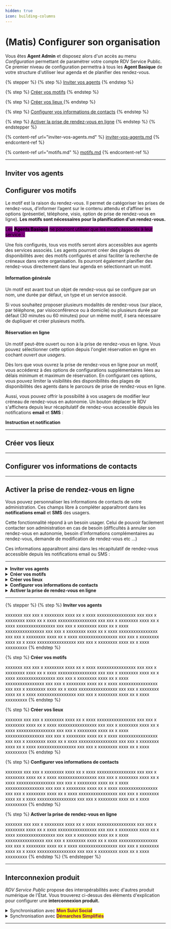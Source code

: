 ```yaml
---
hidden: true
icon: building-columns
---
```


# (Matis) Configurer son organisation

Vous êtes **Agent Admin** et disposez alors d'un accès au menu _Configuration_ permettant de paramétrer votre compte RDV Service Public. Ce premier niveau de configuration permettra à tous les **Agent Basique** de votre structure d'utiliser leur agenda et de planifier des rendez-vous. &#x20;

{% stepper %}
{% step %}
[Inviter vos agents](./#inviter-vos-agents)
{% endstep %}

{% step %}
[Créer vos motifs](./#creer-vos-motifs)
{% endstep %}

{% step %}
[Créer vos lieux ](./#creer-vos-lieux)
{% endstep %}

{% step %}
[Configurer vos informations de contacts](./#configurer-vos-informations-de-contacts)
{% endstep %}

{% step %}
[Activer la prise de rendez-vous en ligne](./#activer-la-prise-de-rendez-vous-en-ligne)
{% endstep %}
{% endstepper %}

{% content-ref url="inviter-vos-agents.md" %}
[inviter-vos-agents.md](inviter-vos-agents.md)
{% endcontent-ref %}

{% content-ref url="motifs.md" %}
[motifs.md](motifs.md)
{% endcontent-ref %}





***

## Inviter vos agents <a href="#creer-vos-motifs" id="creer-vos-motifs"></a>

## Configurer vos motifs&#x20;

Le motif est la raison du rendez-vous. Il permet de catégoriser les prises de rendez-vous, d’informer l’agent sur le contenu attendu et d’affiner les options (présentiel, téléphone, visio, option de prise de rendez-vous en ligne). **Les motifs sont nécessaires pour la planification d'un rendez-vous.**&#x20;

<mark style="background-color:purple;">Les</mark> <mark style="background-color:purple;"></mark><mark style="background-color:purple;">**Agents Basique**</mark> <mark style="background-color:purple;"></mark><mark style="background-color:purple;">ne pourront utiliser que les motifs associés à leur service 💡</mark>

Une fois configurés, tous vos motifs seront alors accessibles aux agents des services associés. Les agents pourront créer des plages de disponibilités avec des motifs configurés et ainsi faciliter la recherche de créneaux dans votre organisation. Ils pourront également planifier des rendez-vous directement dans leur agenda en sélectionnant un motif.&#x20;

#### **Information générale**&#x20;

Un motif est avant tout un objet de rendez-vous qui se configure par un nom, une durée par défaut, un type et un service associé.&#x20;

Si vous souhaitez proposer plusieurs modalités de rendez-vous (sur place, par téléphone, par visioconférence ou à domicile) ou plusieurs durée par défaut (30 minutes ou 60 minutes) pour un même motif, il sera nécessaire de dupliquer et créer plusieurs motifs.&#x20;

#### **Réservation en ligne**&#x20;

Un motif peut-être ouvert ou non à la prise de rendez-vous en ligne. Vous pouvez sélectionner cette option depuis l'onglet réservation en ligne en cochant _ouvert aux usagers_.&#x20;

Dès lors que vous ouvrez la prise de rendez-vous en ligne pour un motif, vous accéderez à des options de configurations supplémentaires liées au délais minimum et maximum de réservation. En configurant ces options, vous pouvez limiter la visibilités des disponibilités des plages de disponibilités des agents dans le parcours de prise de rendez-vous en ligne.&#x20;

Aussi, vous pouvez offrir la possibilité à vos usagers de modifier leur créneau de rendez-vous en autonomie. Un bouton déplacer le RDV s'affichera depuis leur récapitulatif de rendez-vous accessible depuis les notifications **email** et **SMS** :&#x20;

**Instruction et notification**



***

## Créer vos lieux



***

## Configurer vos informations de contacts



***

## Activer la prise de rendez-vous en ligne

Vous pouvez personnaliser les informations de contacts de votre administration. Ces champs libre à compléter apparaîtront dans les **notifications email** et **SMS** des usagers.&#x20;

Cette fonctionnalité répond à un besoin usager. Celui de pouvoir facilement contacter son administration en cas de besoin (difficultés à annuler son rendez-vous en autonomie, besoin d'informations complémentaires au rendez-vous, demande de modification de rendez-vous etc ...)

Ces informations apparaîtront ainsi dans les récapitulatif de rendez-vous accessible depuis les notifications email ou SMS :&#x20;



***



<details>

<summary><strong>Inviter vos agents</strong> </summary>



</details>

<details>

<summary><strong>Créer vos motifs</strong> </summary>

Le motif est la raison du rendez-vous. Il permet de catégoriser les prises de rendez-vous, d’informer l’agent sur le contenu attendu et d’affiner les options (présentiel, téléphone, visio, option de prise de rendez-vous en ligne). **Les motifs sont nécessaires pour la planification d'un rendez-vous.**&#x20;

<mark style="background-color:purple;">Les</mark> <mark style="background-color:purple;"></mark><mark style="background-color:purple;">**Agents Basique**</mark> <mark style="background-color:purple;"></mark><mark style="background-color:purple;">ne pourront utiliser que les motifs associés à leur service 💡</mark>

Une fois configurés, tous vos motifs seront alors accessibles aux agents des services associés. Les agents pourront créer des plages de disponibilités avec des motifs configurés et ainsi faciliter la recherche de créneaux dans votre organisation. Ils pourront également planifier des rendez-vous directement dans leur agenda en sélectionnant un motif.&#x20;

#### **Information générale**&#x20;

Un motif est avant tout un objet de rendez-vous qui se configure par un nom, une durée par défaut, un type et un service associé.&#x20;

Si vous souhaitez proposer plusieurs modalités de rendez-vous (sur place, par téléphone, par visioconférence ou à domicile) ou plusieurs durée par défaut (30 minutes ou 60 minutes) pour un même motif, il sera nécessaire de dupliquer et créer plusieurs motifs.&#x20;

#### **Réservation en ligne**&#x20;

Un motif peut-être ouvert ou non à la prise de rendez-vous en ligne. Vous pouvez sélectionner cette option depuis l'onglet réservation en ligne en cochant _ouvert aux usagers_.&#x20;

Dès lors que vous ouvrez la prise de rendez-vous en ligne pour un motif, vous accéderez à des options de configurations supplémentaires liées au délais minimum et maximum de réservation. En configurant ces options, vous pouvez limiter la visibilités des disponibilités des plages de disponibilités des agents dans le parcours de prise de rendez-vous en ligne.&#x20;

Aussi, vous pouvez offrir la possibilité à vos usagers de modifier leur créneau de rendez-vous en autonomie. Un bouton déplacer le RDV s'affichera depuis leur récapitulatif de rendez-vous accessible depuis les notifications **email** et **SMS** :&#x20;

**Instruction et notification**



</details>

<details>

<summary><strong>Créer vos lieux</strong> </summary>



</details>

<details>

<summary><strong>Configurer vos informations de contacts</strong></summary>

Vous pouvez personnaliser les informations de contacts de votre administration. Ces champs libre à compléter apparaîtront dans les **notifications email** et **SMS** des usagers.&#x20;

Cette fonctionnalité répond à un besoin usager. Celui de pouvoir facilement contacter son administration en cas de besoin (difficultés à annuler son rendez-vous en autonomie, besoin d'informations complémentaires au rendez-vous, demande de modification de rendez-vous etc ...)

Ces informations apparaîtront ainsi dans les récapitulatif de rendez-vous accessible depuis les notifications email ou SMS :&#x20;

&#x20;![](<../../.gitbook/assets/Capture d’écran 2025-03-31 à 13.33.51.png>)

</details>

<details>

<summary><strong>Activer la prise de rendez-vous en ligne</strong> </summary>













* Commune avec <mark style="color:purple;">**France Titres**</mark>





* Conseillers Numériques avec la <mark style="color:purple;">**Cartographie Nationale des lieux d'inclusion numérique**</mark>



</details>







***

{% stepper %}
{% step %}
**Inviter vos agents**&#x20;

xxxxxxx xxx xxx x xxxxxxxx xxxx xx x xxxx xxxxxxxxxxxxxxxx xxx xxx x xxxxxxxx xxxx xx x xxxx xxxxxxxxxxxxxxxx xxx xxx x xxxxxxxx xxxx xx x xxxx xxxxxxxxxxxxxxxx xxx xxx x xxxxxxxx xxxx xx x xxxx xxxxxxxxxxxxxxxx xxx xxx x xxxxxxxx xxxx xx x xxxx xxxxxxxxxxxxxxxx xxx xxx x xxxxxxxx xxxx xx x xxxx xxxxxxxxxxxxxxxx xxx xxx x xxxxxxxx xxxx xx x xxxx xxxxxxxxxxxxxxxx xxx xxx x xxxxxxxx xxxx xx x xxxx xxxxxxxxx
{% endstep %}

{% step %}
**Créer vos motifs**&#x20;

xxxxxxx xxx xxx x xxxxxxxx xxxx xx x xxxx xxxxxxxxxxxxxxxx xxx xxx x xxxxxxxx xxxx xx x xxxx xxxxxxxxxxxxxxxx xxx xxx x xxxxxxxx xxxx xx x xxxx xxxxxxxxxxxxxxxx xxx xxx x xxxxxxxx xxxx xx x xxxx xxxxxxxxxxxxxxxx xxx xxx x xxxxxxxx xxxx xx x xxxx xxxxxxxxxxxxxxxx xxx xxx x xxxxxxxx xxxx xx x xxxx xxxxxxxxxxxxxxxx xxx xxx x xxxxxxxx xxxx xx x xxxx xxxxxxxxxxxxxxxx xxx xxx x xxxxxxxx xxxx xx x xxxx xxxxxxxxx
{% endstep %}

{% step %}
**Créer vos lieux**&#x20;

xxxxxxx xxx xxx x xxxxxxxx xxxx xx x xxxx xxxxxxxxxxxxxxxx xxx xxx x xxxxxxxx xxxx xx x xxxx xxxxxxxxxxxxxxxx xxx xxx x xxxxxxxx xxxx xx x xxxx xxxxxxxxxxxxxxxx xxx xxx x xxxxxxxx xxxx xx x xxxx xxxxxxxxxxxxxxxx xxx xxx x xxxxxxxx xxxx xx x xxxx xxxxxxxxxxxxxxxx xxx xxx x xxxxxxxx xxxx xx x xxxx xxxxxxxxxxxxxxxx xxx xxx x xxxxxxxx xxxx xx x xxxx xxxxxxxxxxxxxxxx xxx xxx x xxxxxxxx xxxx xx x xxxx xxxxxxxxx
{% endstep %}

{% step %}
**Configurer vos informations de contacts**

xxxxxxx xxx xxx x xxxxxxxx xxxx xx x xxxx xxxxxxxxxxxxxxxx xxx xxx x xxxxxxxx xxxx xx x xxxx xxxxxxxxxxxxxxxx xxx xxx x xxxxxxxx xxxx xx x xxxx xxxxxxxxxxxxxxxx xxx xxx x xxxxxxxx xxxx xx x xxxx xxxxxxxxxxxxxxxx xxx xxx x xxxxxxxx xxxx xx x xxxx xxxxxxxxxxxxxxxx xxx xxx x xxxxxxxx xxxx xx x xxxx xxxxxxxxxxxxxxxx xxx xxx x xxxxxxxx xxxx xx x xxxx xxxxxxxxxxxxxxxx xxx xxx x xxxxxxxx xxxx xx x xxxx xxxxxxxxx
{% endstep %}

{% step %}
**Activer la prise de rendez-vous en ligne**&#x20;

xxxxxxx xxx xxx x xxxxxxxx xxxx xx x xxxx xxxxxxxxxxxxxxxx xxx xxx x xxxxxxxx xxxx xx x xxxx xxxxxxxxxxxxxxxx xxx xxx x xxxxxxxx xxxx xx x xxxx xxxxxxxxxxxxxxxx xxx xxx x xxxxxxxx xxxx xx x xxxx xxxxxxxxxxxxxxxx xxx xxx x xxxxxxxx xxxx xx x xxxx xxxxxxxxxxxxxxxx xxx xxx x xxxxxxxx xxxx xx x xxxx xxxxxxxxxxxxxxxx xxx xxx x xxxxxxxx xxxx xx x xxxx xxxxxxxxxxxxxxxx xxx xxx x xxxxxxxx xxxx xx x xxxx xxxxxxxxx
{% endstep %}
{% endstepper %}

***

## Interconnexion produit

_RDV Service Public_ propose des interopérabilités avec d'autres produit numérique de l'État. Vous trouverez ci-dessus des éléments d'explication pour configurer une **interconnexion produit.**

<details>

<summary>Synchronisation avec <mark style="color:purple;"><strong>Mon Suivi Social</strong></mark> </summary>

xxxxxxx xxx xxx x xxxxxxxx xxxx xx x xxxx xxxxxxxxxxxxxxxx xxx xxx x xxxxxxxx xxxx xx x xxxx xxxxxxxxxxxxxxxx xxx xxx x xxxxxxxx xxxx xx x xxxx xxxxxxxxxxxxxxxx xxx xxx x xxxxxxxx xxxx xx x xxxx xxxxxxxxxxxxxxxx xxx xxx x xxxxxxxx xxxx xx x xxxx xxxxxxxxxxxxxxxx xxx xxx x xxxxxxxx xxxx xx x xxxx xxxxxxxxxxxxxxxx xxx xxx x xxxxxxxx xxxx xx x xxxx xxxxxxxxxxxxxxxx xxx xxx x xxxxxxxx xxxx xx x xxxx xxxxxxxxx

</details>

<details>

<summary>Synchronisation avec <mark style="color:purple;"><strong>Démarches Simplifiés</strong></mark></summary>

xxxxxxx xxx xxx x xxxxxxxx xxxx xx x xxxx xxxxxxxxxxxxxxxx xxx xxx x xxxxxxxx xxxx xx x xxxx xxxxxxxxxxxxxxxx xxx xxx x xxxxxxxx xxxx xx x xxxx xxxxxxxxxxxxxxxx xxx xxx x xxxxxxxx xxxx xx x xxxx xxxxxxxxxxxxxxxx xxx xxx x xxxxxxxx xxxx xx x xxxx xxxxxxxxxxxxxxxx xxx xxx x xxxxxxxx xxxx xx x xxxx xxxxxxxxxxxxxxxx xxx xxx x xxxxxxxx xxxx xx x xxxx xxxxxxxxxxxxxxxx xxx xxx x xxxxxxxx xxxx xx x xxxx xxxxxxxxx

</details>

***

